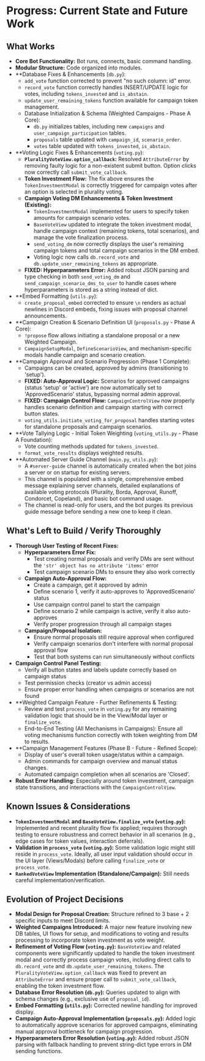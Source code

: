 # Progress: Current State and Future Work

## What Works

*   **Core Bot Functionality:** Bot runs, connects, basic command handling.
*   **Modular Structure:** Code organized into modules.
*   **Database Fixes & Enhancements (`db.py`):
    *   `add_vote` function corrected to prevent "no such column: id" error.
    *   `record_vote` function correctly handles INSERT/UPDATE logic for votes, including `tokens_invested` and `is_abstain`.
    *   `update_user_remaining_tokens` function available for campaign token management.
    *   Database Initialization & Schema (Weighted Campaigns - Phase A Core):
        *   `db.py` initializes tables, including new `campaigns` and `user_campaign_participation` tables.
        *   `proposals` table updated with `campaign_id`, `scenario_order`.
        *   `votes` table updated with `tokens_invested`, `is_abstain`.
*   **Voting Logic Fixes & Enhancements (`voting.py`):
    *   **`PluralityVoteView.option_callback`:** Resolved `AttributeError` by removing faulty logic for a non-existent submit button. Option clicks now correctly call `submit_vote_callback`.
    *   **Token Investment Flow:** The fix above ensures the `TokenInvestmentModal` is correctly triggered for campaign votes after an option is selected in plurality voting.
    *   **Campaign Voting DM Enhancements & Token Investment (Existing):**
        *   `TokenInvestmentModal` implemented for users to specify token amounts for campaign scenario votes.
        *   `BaseVoteView` updated to integrate the token investment modal, handle campaign context (remaining tokens, total scenarios), and manage the vote finalization process.
        *   `send_voting_dm` now correctly displays the user's remaining campaign tokens and total campaign scenarios in the DM embed.
        *   Voting logic now calls `db.record_vote` and `db.update_user_remaining_tokens` as appropriate.
    *   **FIXED: Hyperparameters Error:** Added robust JSON parsing and type checking in both `send_voting_dm` and `send_campaign_scenario_dms_to_user` to handle cases where hyperparameters is stored as a string instead of dict.
*   **Embed Formatting (`utils.py`):
    *   `create_proposal_embed` corrected to ensure `\n` renders as actual newlines in Discord embeds, fixing issues with proposal channel announcements.
*   **Campaign Creation & Scenario Definition UI (`proposals.py` - Phase A Core):
    *   `!propose` flow allows initiating a standalone proposal or a new Weighted Campaign.
    *   `CampaignSetupModal`, `DefineScenarioView`, and mechanism-specific modals handle campaign and scenario creation.
*   **Campaign Approval and Scenario Progression (Phase 1 Complete):
    *   Campaigns can be created, approved by admins (transitioning to 'setup').
    *   **FIXED: Auto-Approval Logic:** Scenarios for approved campaigns (status 'setup' or 'active') are now automatically set to 'ApprovedScenario' status, bypassing normal admin approval.
    *   **FIXED: Campaign Control Flow:** `CampaignControlView` now properly handles scenario definition and campaign starting with correct button states.
    *   `voting_utils.initiate_voting_for_proposal` handles starting votes for standalone proposals and campaign scenarios.
*   **Vote Tallying Logic - Initial Token Weighting (`voting_utils.py` - Phase A Foundation):
    *   Vote counting methods updated for `tokens_invested`.
    *   `format_vote_results` displays weighted results.
*   **Automated Server Guide Channel (`main.py`, `utils.py`):
    *   A `#server-guide` channel is automatically created when the bot joins a server or on startup for existing servers.
    *   This channel is populated with a single, comprehensive embed message explaining server channels, detailed explanations of available voting protocols (Plurality, Borda, Approval, Runoff, Condorcet, Copeland), and basic bot command usage.
    *   The channel is read-only for users, and the bot purges its previous guide message before sending a new one to keep it clean.

## What's Left to Build / Verify Thoroughly

*   **Thorough User Testing of Recent Fixes:**
    *   **Hyperparameters Error Fix:**
        *   Test creating normal proposals and verify DMs are sent without the `'str' object has no attribute 'items'` error
        *   Test campaign scenario DMs to ensure they also work correctly
    *   **Campaign Auto-Approval Flow:**
        *   Create a campaign, get it approved by admin
        *   Define scenario 1, verify it auto-approves to 'ApprovedScenario' status
        *   Use campaign control panel to start the campaign
        *   Define scenario 2 while campaign is active, verify it also auto-approves
        *   Verify proper progression through all campaign stages
    *   **Campaign/Proposal Isolation:**
        *   Ensure normal proposals still require approval when configured
        *   Verify campaign scenarios don't interfere with normal proposal approval flow
        *   Test that both systems can run simultaneously without conflicts
*   **Campaign Control Panel Testing:**
    *   Verify all button states and labels update correctly based on campaign status
    *   Test permission checks (creator vs admin access)
    *   Ensure proper error handling when campaigns or scenarios are not found
*   **Weighted Campaign Feature - Further Refinements & Testing:
    *   Review and test `process_vote` in `voting.py` for any remaining validation logic that should be in the View/Modal layer or `finalize_vote`.
    *   End-to-End Testing (All Mechanisms in Campaigns): Ensure all voting mechanisms function correctly with token weighting from DM to results.
*   **Campaign Management Features (Phase B - Future - Refined Scope):
    *   Display of user's overall token usage/status within a campaign.
    *   Admin commands for campaign overview and manual status changes.
    *   Automated campaign completion when all scenarios are 'Closed'.
*   **Robust Error Handling:** Especially around token investment, campaign state transitions, and interactions with the `CampaignControlView`.

## Known Issues & Considerations

*   **`TokenInvestmentModal` and `BaseVoteView.finalize_vote` (`voting.py`):** Implemented and recent plurality flow fix applied; requires thorough testing to ensure robustness and correct behavior in all scenarios (e.g., edge cases for token values, interaction deferrals).
*   **Validation in `process_vote` (`voting.py`):** Some validation logic might still reside in `process_vote`. Ideally, all user input validation should occur in the UI layer (Views/Modals) before calling `finalize_vote` or `process_vote`.
*   **`RankedVoteView` Implementation (Standalone/Campaign):** Still needs careful implementation/verification.

## Evolution of Project Decisions

*   **Modal Design for Proposal Creation:** Structure refined to 3 base + 2 specific inputs to meet Discord limits.
*   **Weighted Campaigns Introduced:** A major new feature involving new DB tables, UI flows for setup, and modifications to voting and results processing to incorporate token investment as vote weight.
*   **Refinement of Voting Flow (`voting.py`):** `BaseVoteView` and related components were significantly updated to handle the token investment modal and correctly process campaign votes, including direct calls to `db.record_vote` and `db.update_user_remaining_tokens`. The `PluralityVoteView.option_callback` was fixed to prevent an `AttributeError` and ensure proper call to `submit_vote_callback`, enabling the token investment flow.
*   **Database Error Resolution (`db.py`):** Queries updated to align with schema changes (e.g., exclusive use of `proposal_id`).
*   **Embed Formatting (`utils.py`):** Corrected newline handling for improved display.
*   **Campaign Auto-Approval Implementation (`proposals.py`):** Added logic to automatically approve scenarios for approved campaigns, eliminating manual approval bottleneck for campaign progression.
*   **Hyperparameters Error Resolution (`voting.py`):** Added robust JSON parsing with fallback handling to prevent string-dict type errors in DM sending functions.